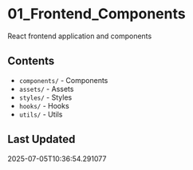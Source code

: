 # 01_Frontend_Components

React frontend application and components

## Contents

- `components/` - Components
- `assets/` - Assets
- `styles/` - Styles
- `hooks/` - Hooks
- `utils/` - Utils

## Last Updated
2025-07-05T10:36:54.291077
